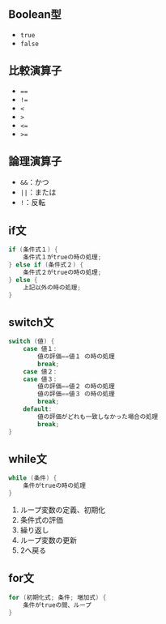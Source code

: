 
## Boolean型

- `true`
- `false`

## 比較演算子

- `==`
- `!=`
- `<`
- `>`
- `<=`
- `>=`

## 論理演算子

- `&&`：かつ
- `||`：または
- `!`：反転

## if文

```java
if (条件式１) {
    条件式１がtrueの時の処理;
} else if (条件式２) {
    条件式２がtrueの時の処理;
} else {
    上記以外の時の処理;
}
```

## switch文

```java
switch (値) {
    case 値１:
        値の評価==値１ の時の処理
        break;
    case 値２:
    case 値３:
        値の評価==値２ の時の処理
        値の評価==値３ の時の処理
        break;
    default:
        値の評価がどれも一致しなかった場合の処理
        break;
}
```

## while文

```java
while (条件) {
    条件がtrueの時の処理
}
```

1. ループ変数の定義、初期化
2. 条件式の評価
3. 繰り返し
4. ループ変数の更新
5. 2へ戻る

## for文

```java
for (初期化式; 条件; 増加式) {
    条件がtrueの間、ループ
}
```
